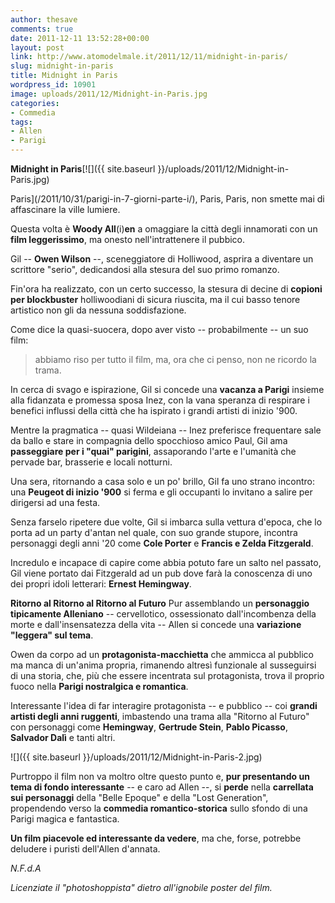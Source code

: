 ```yaml
---
author: thesave
comments: true
date: 2011-12-11 13:52:28+00:00
layout: post
link: http://www.atomodelmale.it/2011/12/11/midnight-in-paris/
slug: midnight-in-paris
title: Midnight in Paris
wordpress_id: 10901
image: uploads/2011/12/Midnight-in-Paris.jpg
categories:
- Commedia
tags:
- Allen
- Parigi
---
```


**Midnight in Paris**[![]({{ site.baseurl }}/uploads/2011/12/Midnight-in-Paris.jpg)

Paris](/2011/10/31/parigi-in-7-giorni-parte-i/), Paris, Paris, non smette mai di affascinare la ville lumiere.

Questa volta è **Woody All**(i)**en** a omaggiare la città degli innamorati con un **film leggerissimo**, ma onesto nell'intrattenere il pubbico.

Gil -- **Owen Wilson** --, sceneggiatore di Holliwood, asprira a diventare un scrittore "serio", dedicandosi alla stesura del suo primo romanzo.

Fin'ora ha realizzato, con un certo successo, la stesura di decine di **copioni per blockbuster** holliwoodiani di sicura riuscita, ma il cui basso tenore artistico non gli da nessuna soddisfazione.

Come dice la quasi-suocera, dopo aver visto -- probabilmente -- un suo film:

<blockquote>abbiamo riso per tutto il film, ma, ora che ci penso, non ne ricordo la trama.</blockquote>

In cerca di svago e ispirazione, Gil si concede una **vacanza a Parigi** insieme alla fidanzata e promessa sposa Inez, con la vana speranza di respirare i benefici influssi della città che ha ispirato i grandi artisti di inizio '900.

Mentre la pragmatica -- quasi Wildeiana -- Inez preferisce frequentare sale da ballo e stare in compagnia dello spocchioso amico Paul, Gil ama **passeggiare per i "quai" parigini**, assaporando l'arte e l'umanità che pervade bar, brasserie e locali notturni.

Una sera, ritornando a casa solo e un po' brillo, Gil fa uno strano incontro: una **Peugeot di inizio '900** si ferma e gli occupanti lo invitano a salire per dirigersi ad una festa.

Senza farselo ripetere due volte, Gil si imbarca sulla vettura d'epoca, che lo porta ad un party d'antan nel quale, con suo grande stupore, incontra personaggi degli anni '20 come **Cole Porter** e **Francis e Zelda Fitzgerald**.

Incredulo e incapace di capire come abbia potuto fare un salto nel passato, Gil viene portato dai Fitzgerald ad un pub dove farà la conoscenza di uno dei propri idoli letterari: **Ernest Hemingway**.

**Ritorno al Ritorno al Ritorno al Futuro** Pur assemblando un **personaggio  tipicamente Alleniano** -- cervellotico, ossessionato dall'incombenza della morte e dall'insensatezza della vita -- Allen si concede una **variazione "leggera" sul tema**.

Owen da corpo ad un **protagonista-macchietta** che ammicca al pubblico ma manca di un'anima propria, rimanendo altresì funzionale al susseguirsi di una storia, che, più che essere incentrata sul protagonista, trova il proprio fuoco nella **Parigi nostralgica e romantica**.

Interessante l'idea di far interagire protagonista -- e pubblico -- coi **grandi artisti degli anni ruggenti**, imbastendo una trama alla "Ritorno al Futuro" con personaggi come **Hemingway**, **Gertrude Stein**, **Pablo Picasso**, **Salvador Dalì** e tanti altri.

![]({{ site.baseurl }}/uploads/2011/12/Midnight-in-Paris-2.jpg)

Purtroppo il film non va moltro oltre questo punto e, **pur presentando un tema di fondo interessante** -- e caro ad Allen --, si **perde** nella **carrellata sui personaggi** della "Belle Epoque" e della "Lost Generation", propendendo verso la **commedia romantico-storica** sullo sfondo di una Parigi magica e fantastica.

**Un film piacevole ed interessante da vedere**, ma che, forse, potrebbe deludere i puristi dell'Allen d'annata.

_N.F.d.A_

_Licenziate il "photoshoppista" dietro all'ignobile poster del film._
